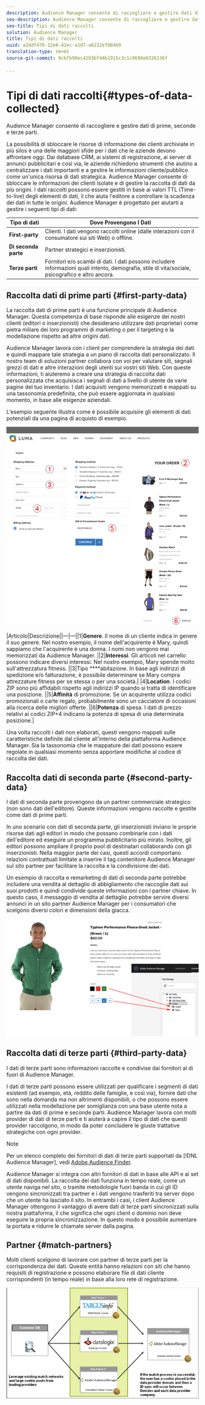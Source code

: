 ```yaml
---
description: Audience Manager consente di raccogliere e gestire dati di prime, seconde e terze parti.
seo-description: Audience Manager consente di raccogliere e gestire dati di prime, seconde e terze parti.
seo-title: Tipi di dati raccolti
solution: Audience Manager
title: Tipi di dati raccolti
uuid: a2ddf470-32e6-41ec-a1d7-a6232ef084b9
translation-type: tm+mt
source-git-commit: 9cbfb90ec4293bf44b1915c3c1c9698e0326136f

---
```



# Tipi di dati raccolti{#types-of-data-collected}

Audience Manager consente di raccogliere e gestire dati di prime, seconde e terze parti.

La possibilità di sbloccare le risorse di informazione dei clienti archiviate in più silos è una delle maggiori sfide per i dati che le aziende devono affrontare oggi. Dai database CRM, ai sistemi di registrazione, ai server di annunci pubblicitari e così via, le aziende richiedono strumenti che aiutino a centralizzare i dati importanti e a gestire le informazioni cliente/pubblico come un&#39;unica risorsa di dati strategica. Audience Manager consente di sbloccare le informazioni dei clienti isolate e di gestire la raccolta di dati da più origini. I dati raccolti possono essere gestiti in base ai valori TTL (Time-to-live) degli elementi di dati, il che aiuta l&#39;editore a controllare la scadenza dei dati in tutte le origini. Audience Manager è progettato per aiutarti a gestire i seguenti tipi di dati:

| Tipo di dati | Dove Provengono I Dati |
|---|---|
| **First-party** | Clienti. I dati vengono raccolti online (dalle interazioni con il consumatore sui siti Web) o offline. |
| **Di seconda parte** | Partner strategici e inserzionisti. |
| **Terze parti** | Fornitori e/o scambi di dati. I dati possono includere informazioni quali intento, demografia, stile di vita/sociale, psicografico e altro ancora. |

## Raccolta dati di prime parti {#first-party-data}

La raccolta dati di prime parti è una funzione principale di Audience Manager. Questa competenza di base risponde alle esigenze dei nostri clienti (editori o inserzionisti) che desiderano utilizzare dati proprietari come pietra miliare dei loro programmi di marketing o per il targeting e la modellazione rispetto ad altre origini dati.

<!-- 

c_1st_party_data.xml

 -->

Audience Manager lavora con i client per comprendere la strategia dei dati e quindi mappare tale strategia a un piano di raccolta dati personalizzato. Il nostro team di soluzioni partner collabora con voi per valutare siti, segnali grezzi di dati e altre interazioni degli utenti sui vostri siti Web. Con queste informazioni, ti aiuteremo a creare una strategia di raccolta dati personalizzata che acquisisca i segnali di dati a livello di utente da varie pagine del tuo inventario. I dati acquisiti vengono memorizzati e mappati su una tassonomia predefinita, che può essere aggiornata in qualsiasi momento, in base alle esigenze aziendali.

L&#39;esempio seguente illustra come è possibile acquisire gli elementi di dati potenziali da una pagina di acquisto di esempio.

![shopping-cart-data](assets/shopping-cart-data.png)

|Articolo|Descrizione||—|—||1|**Genere**. Il nome di un cliente indica in genere il suo genere. Nel nostro esempio, il nome dell&#39;acquirente è Mary, quindi sappiamo che l&#39;acquirente è una donna. I nomi non vengono mai memorizzati da Audience Manager. ||2|**Interessi**. Gli articoli nel carrello possono indicare diversi interessi. Nel nostro esempio, Mary spende molto sull&#39;attrezzatura fitness. ||3|Tipo ****abitazione. In base agli indirizzi di spedizione e/o fatturazione, è possibile determinare se Mary compra attrezzature fitness per se stessa o per una società.|
|4|**Location**. I codici ZIP sono più affidabili rispetto agli indirizzi IP quando si tratta di identificare una posizione. ||5|**Affinità** di promozione. Se un acquirente utilizza codici promozionali o carte regalo, probabilmente sono un cacciatore di occasioni alla ricerca delle migliori offerte. ||6|**Potenza** di spesa. I dati di prezzo relativi ai codici ZIP+4 indicano la potenza di spesa di una determinata posizione.|

Una volta raccolti i dati non elaborati, questi vengono mappati sulle caratteristiche definite dal cliente all&#39;interno della piattaforma Audience Manager. Sia la tassonomia che le mappature dei dati possono essere regolate in qualsiasi momento senza apportare modifiche al codice di raccolta dei dati.

## Raccolta dati di seconda parte {#second-party-data}

I dati di seconda parte provengono da un partner commerciale strategico (non sono dati dell&#39;editore). Queste informazioni vengono raccolte e gestite come dati di prime parti.

<!-- 

c_2nd_party_data.xml

 -->

In uno scenario con dati di seconda parte, gli inserzionisti inviano le proprie risorse dati agli editori in modo che possano combinarle con i dati dell&#39;editore ed eseguire un programma pubblicitario più mirato. Inoltre, gli editori possono ampliare il proprio pool di destinatari collaborando con gli inserzionisti. Nella maggior parte dei casi, questi accordi comportano relazioni contrattuali limitate a inserire il tag contenitore Audience Manager sul sito partner per facilitare la raccolta e la condivisione dei dati.

Un esempio di raccolta e remarketing di dati di seconda parte potrebbe includere una vendita al dettaglio di abbigliamento che raccoglie dati sui suoi prodotti e quindi condivide queste informazioni con i partner chiave. In questo caso, il messaggio di vendita al dettaglio potrebbe servire diversi annunci in un sito partner Audience Manager per i consumatori che scelgono diversi colori e dimensioni della giacca.

![](assets/shopping-cart-traits.png)

## Raccolta dati di terze parti {#third-party-data}

I dati di terze parti sono informazioni raccolte e condivise dai fornitori al di fuori di Audience Manager.

<!-- 

c_3rd_party_data.xml

 -->

I dati di terze parti possono essere utilizzati per qualificare i segmenti di dati esistenti (ad esempio, età, reddito delle famiglie, e così via), fornire dati che sono nella domanda ma non altrimenti disponibili, o che possono essere utilizzati nella modellazione per somiglianza con una base utente nota a partire da dati di prime e seconde parti. Audience Manager lavora con molti provider di dati di terze parti e ti aiuterà a capire il tipo di dati che questi provider raccolgono, in modo da poter concludere le giuste trattative strategiche con ogni provider.

>[!NOTE]
>
>Per un elenco completo dei fornitori di dati di terze parti supportati da [!DNL Audience Manager], vedi [Adobe Audience Finder](https://www.adobe-audience-finder.com/).

Audience Manager si integra con altri fornitori di dati in base alle API e ai set di dati disponibili. La raccolta dei dati funziona in tempo reale, come un utente naviga nel sito, o tramite metodologie fuori banda in cui gli ID vengono sincronizzati tra partner e i dati vengono trasferiti tra server dopo che un utente ha lasciato il sito. In entrambi i casi, i client Audience Manager ottengono il vantaggio di avere dati di terze parti sincronizzati sulla nostra piattaforma, il che significa che ogni client o dominio non deve eseguire la propria sincronizzazione. In questo modo è possibile aumentare la portata e ridurre le chiamate server dalla pagina.

## Partner {#match-partners}

Molti clienti scelgono di lavorare con partner di terze parti per la corrispondenza dei dati. Queste entità hanno relazioni con siti che hanno requisiti di registrazione e possono elaborare file di dati cliente corrispondenti (in tempo reale) in base alla loro rete di registrazione.

![](assets/data_provider_match_700px.png)

